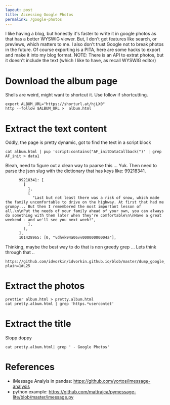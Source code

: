 ```yaml
---
layout: post
title: Accessing Google Photos
permalink: /google-photos
---
```


I like having a blog, but honestly it's faster to write it in google photos as that has a better WYSWIG viewer. But, I don't get features like search, or previews, which matters to me. I also don't trust Google not to break photos in the future. Of course exporting is a PITA, here are some hacks to export and make it into my blog format. NOTE: There is an API to extrat photos, but it doesn't include the text (which I like to have, as recall WYSWIG editor)

# Download the album page

Shells are weird, might want to shortcut it. Use follow if shortcutting.

    export ALBUM_URL="https://shorturl.at/hjLX0"
    http --follow $ALBUM_URL >  album.html

# Extract the text content

Oddly, the page is pretty dynamic, got to find the text in a script block

    cat album.html | pup 'script:contains("AF_initDataCallback(")' | grep AF_init > data1

Bleah, need to figure out a clean way to paarse this ... Yuk.
Then need to parse the json slug with the dictionary that has keys like: 99218341.

          99218341: [
            [
              1,
              [
                "Last but not least there was a risk of snow, which made the family uncomfortable to drive on the highway. At first that had me grumpy... But then I remembered the most important lesson of all.\n\nPut the needs of your family ahead of your own, you can always do something with them later when they're comfortable\n\nHave a great weekend - and we'll see you next week!",
              ],
            ],
          ],
          101428965: [0, "vdhvk94a06vv00000000004a"],

Thinking, maybe the best way to do that is non greedy grep ... Lets think through that ..

    https://github.com/idvorkin/idvorkin.github.io/blob/master/dump_google_album.py?plain=1#L25

# Extract the photos

    prettier album.html > pretty.album.html
    cat pretty.album.html | grep 'https.*usercontet'

# Extract the title

Slopp doppy

    cat pretty.album.html| grep ' - Google Photos'

# References

- iMessage Analyis in pandas: <https://github.com/yortos/imessage-analysis>
- python example: <https://github.com/mattrajca/pymessage-lite/blob/master/imessage.py>
